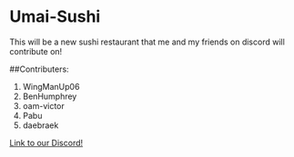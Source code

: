 # Umai-Sushi
This will be a new sushi restaurant that me and my friends on discord will contribute on!

##Contributers:

1. WingManUp06
2. BenHumphrey
3. oam-victor
4. Pabu
5. daebraek


[Link to our Discord!](https://discord.gg/tYP6c7T3H2)
